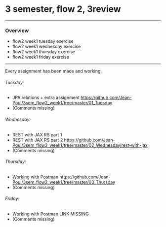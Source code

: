 # 3 semester, flow 2, 3review
-------------------------------------------------------------------------------------------------
### Overview
  - flow2 week1 tuesday exercise
  - flow2 week1 wednesday exercise
  - flow2 week1 thursday exercise
  - flow2 week1 friday exercise
-------------------------------------------------------------------------------------------------

Every assignment has been made and working. 

###### Tuesday: 
- JPA relations + extra assignment
https://github.com/Jean-Poul/3sem_flow2_week1/tree/master/01_Tuesday
- (Comments missing)

###### Wednesday: 
- REST with JAX RS part 1
- REST with JAX RS part 2
https://github.com/Jean-Poul/3sem_flow2_week1/tree/master/02_Wednesday/rest-with-jax
- (Comments missing)

###### Thursday: 
- Working with Postman
https://github.com/Jean-Poul/3sem_flow2_week1/tree/master/03_Thursday
- (Comments missing)

###### Friday: 
- Working with Postman
LINK MISSING
- (Comments missing)
